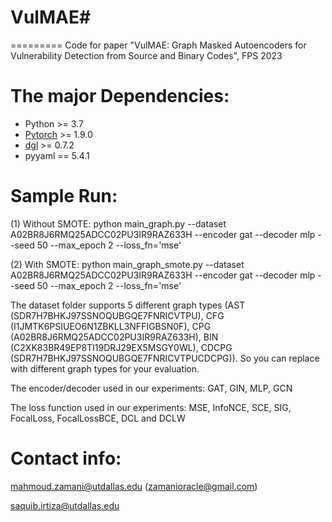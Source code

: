 # VulMAE#
=========
Code for paper "VulMAE: Graph Masked Autoencoders for Vulnerability Detection from Source and Binary Codes", FPS 2023

The major Dependencies:
======================
* Python >= 3.7
* [Pytorch](https://pytorch.org/) >= 1.9.0 
* [dgl](https://www.dgl.ai/) >= 0.7.2
* pyyaml == 5.4.1

Sample Run:
==========

(1) Without SMOTE:
python main_graph.py --dataset A02BR8J6RMQ25ADCC02PU3IR9RAZ633H --encoder gat --decoder mlp --seed 50 --max_epoch 2 --loss_fn='mse' 

(2) With SMOTE:
python main_graph_smote.py --dataset A02BR8J6RMQ25ADCC02PU3IR9RAZ633H --encoder gat --decoder mlp --seed 50 --max_epoch 2 --loss_fn='mse'


The dataset folder supports 5 different graph types (AST (SDR7H7BHKJ97SSNOQUBGQE7FNRICVTPU), CFG (I1JMTK6PSIUEO6N1ZBKLL3NFFIGBSN0F), CPG (A02BR8J6RMQ25ADCC02PU3IR9RAZ633H), BIN (C2XK83BR49EP8TI19DRJ29EX5MSGY0WL), CDCPG (SDR7H7BHKJ97SSNOQUBGQE7FNRICVTPUCDCPG)). So you can replace with different graph types for your evaluation.

The encoder/decoder used in our experiments: GAT, GIN, MLP, GCN

The loss function used in our experiments: MSE, InfoNCE, SCE, SIG, FocalLoss, FocalLossBCE, DCL and DCLW


Contact info:
============

mahmoud.zamani@utdallas.edu (zamanioracle@gmail.com)

saquib.irtiza@utdallas.edu
